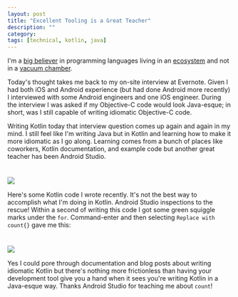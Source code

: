 ```yaml
---
layout: post
title: "Excellent Tooling is a Great Teacher"
description: ""
category: 
tags: [technical, kotlin, java]
---
```


I'm a [big believer][2] in programming languages living in an [ecosystem][1] and not in a [vacuum chamber][3].

Today's thought takes me back to my on-site interview at Evernote. Given I had both iOS and Android experience (but had done Android more recently) I interviewed with some Android engineers and one iOS engineer. During the interview I was asked if my Objective-C code would look Java-esque; in short, was I still capable of writing idiomatic Objective-C code.

Writing Kotlin today that interview question comes up again and again in my mind. I still feel like I'm writing Java but in Kotlin and learning how to make it more idiomatic as I go along. Learning comes from a bunch of places like coworkers, Kotlin documentation, and example code but another great teacher has been Android Studio.

<div>
	<img class="rounded-corners" style="max-width: 700px; border: 1px; margin-top: 24px;" src="{{ site.images2018 }}/03-08/kotlin-0.png"/>
	<p class="caption-text" style="line-height: 1.5em; margin-bottom: 15px;"><strong></strong></p>
</div>

Here's some Kotlin code I wrote recently. It's not the best way to accomplish what I'm doing in Kotlin. Android Studio inspections to the rescue! Within a second of writing this code I got some green squiggle marks under the `for`. Command-enter and then selecting `Replace with count{}` gave me this:

<div>
	<img class="rounded-corners" style="max-width: 900px; border: 1px; margin-top: 24px;" src="{{ site.images2018 }}/03-08/kotlin-1.png"/>
	<p class="caption-text" style="line-height: 1.5em; margin-bottom: 15px;"><strong></strong></p>
</div>

Yes I could pore through documentation and blog posts about writing idiomatic Kotlin but there's nothing more frictionless than having your development tool give you a hand when it sees you're writing Kotlin in a Java-esque way. Thanks Android Studio for teaching me about `count`!

[1]: {{site.base_url}}/2017/08/16/inflection-point-mobile-development-tools/
[2]: {{site.base_url}}/2017/03/10/rethinking-talk-programming-languages/
[3]: {{site.base_url}}/2017/10/10/jvm-overloads-in-kotlin/
